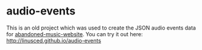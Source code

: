 # audio-events
This is an old project which was used to create the JSON audio events data for [abandoned-music-website](https://github.com/linusced/abandoned-music-website).
You can try it out here: http://linusced.github.io/audio-events